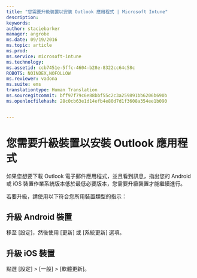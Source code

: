 ```yaml
---
title: "您需要升級裝置以安裝 Outlook 應用程式 | Microsoft Intune"
description: 
keywords: 
author: staciebarker
manager: angrobe
ms.date: 09/19/2016
ms.topic: article
ms.prod: 
ms.service: microsoft-intune
ms.technology: 
ms.assetid: ccb7451e-5ffc-4604-b28e-8322cc64c58c
ROBOTS: NOINDEX,NOFOLLOW
ms.reviewer: vadona
ms.suite: ems
translationtype: Human Translation
ms.sourcegitcommit: bff97f79c6e88bbf55c2c3a259891bb6206b690b
ms.openlocfilehash: 28c0cb63e1d14efb4e80d7d1f3608a354ee1b090


---
```


# 您需要升級裝置以安裝 Outlook 應用程式

如果您想要下載 Outlook 電子郵件應用程式，並且看到訊息，指出您的 Android 或 iOS 裝置作業系統版本低於最低必要版本，您需要升級裝置才能繼續進行。

若要升級，請使用以下符合您所用裝置類型的指示：

## 升級 Android 裝置
移至 [設定]，然後使用 [更新] 或 [系統更新] 選項。

## 升級 iOS 裝置
點選 [設定] &gt; [一般] &gt; [軟體更新]。



<!--HONumber=Sep16_HO3-->



